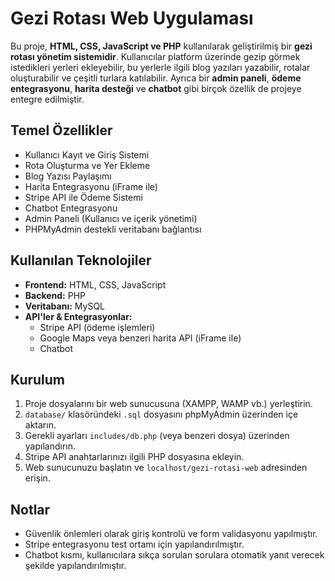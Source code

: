 # Gezi Rotası Web Uygulaması

Bu proje, **HTML, CSS, JavaScript ve PHP** kullanılarak geliştirilmiş bir **gezi rotası yönetim sistemidir**. Kullanıcılar platform üzerinde gezip görmek istedikleri yerleri ekleyebilir, bu yerlerle ilgili blog yazıları yazabilir, rotalar oluşturabilir ve çeşitli turlara katılabilir. Ayrıca bir **admin paneli**, **ödeme entegrasyonu**, **harita desteği** ve **chatbot** gibi birçok özellik de projeye entegre edilmiştir.

##  Temel Özellikler

-  Kullanıcı Kayıt ve Giriş Sistemi
-  Rota Oluşturma ve Yer Ekleme
-  Blog Yazısı Paylaşımı
-  Harita Entegrasyonu (iFrame ile)
-  Stripe API ile Ödeme Sistemi
-  Chatbot Entegrasyonu
-  Admin Paneli (Kullanıcı ve içerik yönetimi)
-  PHPMyAdmin destekli veritabanı bağlantısı

##  Kullanılan Teknolojiler

- **Frontend:** HTML, CSS, JavaScript
- **Backend:** PHP
- **Veritabanı:** MySQL 
- **API'ler & Entegrasyonlar:**
  - Stripe API (ödeme işlemleri)
  - Google Maps veya benzeri harita API (iFrame ile)
  - Chatbot


##  Kurulum

1. Proje dosyalarını bir web sunucusuna (XAMPP, WAMP vb.) yerleştirin.
2. `database/` klasöründeki `.sql` dosyasını phpMyAdmin üzerinden içe aktarın.
3. Gerekli ayarları `includes/db.php` (veya benzeri dosya) üzerinden yapılandırın.
4. Stripe API anahtarlarınızı ilgili PHP dosyasına ekleyin.
5. Web sunucunuzu başlatın ve `localhost/gezi-rotasi-web` adresinden erişin.


##  Notlar

- Güvenlik önlemleri olarak giriş kontrolü ve form validasyonu yapılmıştır.
- Stripe entegrasyonu test ortamı için yapılandırılmıştır.
- Chatbot kısmı, kullanıcılara sıkça sorulan sorulara otomatik yanıt verecek şekilde yapılandırılmıştır.

